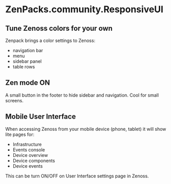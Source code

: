 ZenPacks.community.ResponsiveUI
===============================


Tune Zenoss colors for your own
-------------------------------

Zenpack brings a color settings to Zenoss:
 
 - navigation bar
 - menu
 - sidebar panel
 - table rows


Zen mode ON
-----------

A small button in the footer to hide sidebar and navigation. Cool for small screens.


Mobile User Interface
---------------------

When accessing Zenoss from your mobile device (phone, tablet) it will show lite
pages for:

 - Infrastructure
 - Events console
 - Device overview
 - Device components
 - Device events


This can be turn ON/OFF on User Interface settings page in Zenoss.
